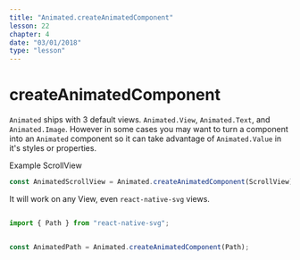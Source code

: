 ```yaml
---
title: "Animated.createAnimatedComponent"
lesson: 22
chapter: 4
date: "03/01/2018"
type: "lesson"
---
```


# createAnimatedComponent

`Animated` ships with 3 default views. `Animated.View`, `Animated.Text`, and `Animated.Image`. However in some cases you may want to turn a component into an `Animated` component so it can take advantage of `Animated.Value` in it's styles or properties.

Example ScrollView

```js
const AnimatedScrollView = Animated.createAnimatedComponent(ScrollView)
```

It will work on any View, even `react-native-svg` views.

```js

import { Path } from "react-native-svg";


const AnimatedPath = Animated.createAnimatedComponent(Path);
```
